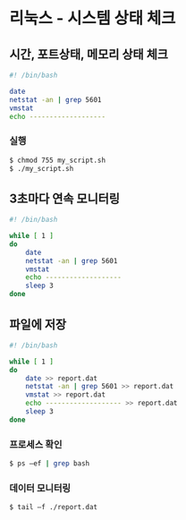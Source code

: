 # 리눅스 - 시스템 상태 체크

## 시간, 포트상태, 메모리 상태 체크

```bash
#! /bin/bash

date
netstat -an | grep 5601
vmstat
echo -------------------
```

### 실행

```bash
$ chmod 755 my_script.sh
$ ./my_script.sh
```

## 3초마다 연속 모니터링
```bash
#! /bin/bash

while [ 1 ]
do
    date
    netstat -an | grep 5601
    vmstat
    echo -------------------
    sleep 3
done
```

## 파일에 저장

```bash
#! /bin/bash

while [ 1 ]
do
    date >> report.dat
    netstat -an | grep 5601 >> report.dat
    vmstat >> report.dat
    echo ------------------- >> report.dat
    sleep 3
done
```

### 프로세스 확인

```bash
$ ps –ef | grep bash
```

### 데이터 모니터링

```bash
$ tail –f ./report.dat
```



